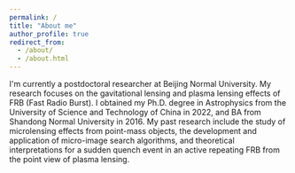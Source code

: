 ```yaml
---
permalink: /
title: "About me"
author_profile: true
redirect_from: 
  - /about/
  - /about.html
---
```



I'm currently a postdoctoral researcher at Beijing Normal University. My research focuses on the gavitational lensing and plasma lensing effects of FRB (Fast Radio Burst). I obtained my Ph.D. degree in Astrophysics from the University of Science and Technology of China in 2022, and BA from Shandong Normal University in 2016. My past research include the study of microlensing effects from point-mass objects, the development and application of micro-image search algorithms, and theoretical interpretations for a sudden quench event in an active repeating FRB from the point view of plasma lensing.



